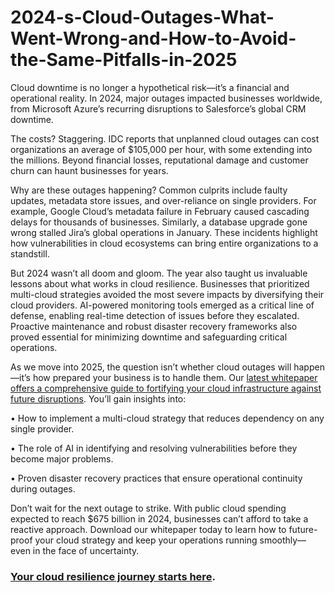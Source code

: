 # 2024-s-Cloud-Outages-What-Went-Wrong-and-How-to-Avoid-the-Same-Pitfalls-in-2025
Cloud downtime is no longer a hypothetical risk—it’s a financial and operational reality. In 2024, major outages impacted businesses worldwide, from Microsoft Azure’s recurring disruptions to Salesforce’s global CRM downtime.

The costs? Staggering. IDC reports that unplanned cloud outages can cost organizations an average of $105,000 per hour, with some extending into the millions. Beyond financial losses, reputational damage and customer churn can haunt businesses for years.

Why are these outages happening? Common culprits include faulty updates, metadata store issues, and over-reliance on single providers. For example, Google Cloud’s metadata failure in February caused cascading delays for thousands of businesses. Similarly, a database upgrade gone wrong stalled Jira’s global operations in January. These incidents highlight how vulnerabilities in cloud ecosystems can bring entire organizations to a standstill.

But 2024 wasn’t all doom and gloom. The year also taught us invaluable lessons about what works in cloud resilience. Businesses that prioritized multi-cloud strategies avoided the most severe impacts by diversifying their cloud providers. AI-powered monitoring tools emerged as a critical line of defense, enabling real-time detection of issues before they escalated. Proactive maintenance and robust disaster recovery frameworks also proved essential for minimizing downtime and safeguarding critical operations.

As we move into 2025, the question isn’t whether cloud outages will happen—it’s how prepared your business is to handle them. Our [latest whitepaper offers a comprehensive guide to fortifying your cloud infrastructure against future disruptions](https://www.compunnel.com/whitepapers/a-cios-path-to-cloud-excellence-resilience-strategies-for-the-year-ahead/). You’ll gain insights into:

•	How to implement a multi-cloud strategy that reduces dependency on any single provider.

•	The role of AI in identifying and resolving vulnerabilities before they become major problems.

•	Proven disaster recovery practices that ensure operational continuity during outages.

Don’t wait for the next outage to strike. With public cloud spending expected to reach $675 billion in 2024, businesses can’t afford to take a reactive approach. Download our whitepaper today to learn how to future-proof your cloud strategy and keep your operations running smoothly—even in the face of uncertainty.

### [Your cloud resilience journey starts here](https://www.compunnel.com/whitepapers/a-cios-path-to-cloud-excellence-resilience-strategies-for-the-year-ahead/).

